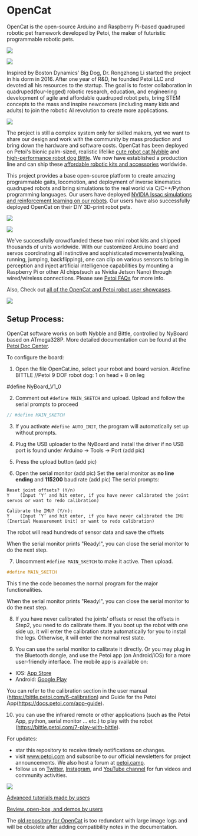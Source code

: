 # OpenCat

OpenCat is the open-source Arduino and Raspberry Pi-based quadruped robotic pet framework developed by Petoi, the maker of futuristic programmable robotic pets.

![](https://github.com/PetoiCamp/NonCodeFiles/blob/master/gif/walk.gif?raw=true)

![](https://github.com/PetoiCamp/NonCodeFiles/blob/master/gif/run.gif?raw=true)

Inspired by Boston Dynamics' Big Dog, Dr. Rongzhong Li started the project in his dorm in 2016. After one year of R&D, he founded Petoi LLC and devoted all his resources to the startup. The goal is to foster collaboration in quadruped(four-legged) robotic research, education, and engineering development of agile and affordable quadruped robot pets, bring STEM concepts to the mass and inspire newcomers (including many kids and adults) to join the robotic AI revolution to create more applications.

![](https://github.com/PetoiCamp/NonCodeFiles/blob/master/gif/slope.gif?raw=true)

The project is still a complex system only for skilled makers, yet we want to share our design and work with the community by mass production and bring down the hardware and software costs. OpenCat has been deployed on Petoi's bionic palm-sized, realistic lifelike [cute robot cat Nybble](https://www.petoi.com/collections/robots/products/petoi-nybble-robot-cat?utm_source=github&utm_medium=code&utm_campaign=nybble) and [high-performance robot dog Bittle](https://www.petoi.com/collections/robots/products/petoi-bittle-robot-dog?utm_source=github&utm_medium=code&utm_campaign=bittle). We now have established a production line and can ship these [affordable robotic kits and accessories](https://www.petoi.com/store?utm_source=github&utm_medium=code&utm_campaign=store) worldwide.

This project provides a base open-source platform to create amazing programmable gaits, locomotion, and deployment of inverse kinematics quadruped robots and bring simulations to the real world via C/C++/Python programming languages.  Our users have deployed [NVIDIA Issac simulations and reinforcement learning on our robots](https://www.youtube.com/playlist?list=PLHMFXft_rV6MWNGyofDzRhpatxZuUZMdg). Our users have also successfully deployed OpenCat on their DIY 3D-print robot pets.

![](https://github.com/PetoiCamp/NonCodeFiles/blob/master/gif/stand.gif?raw=true)

![](https://github.com/PetoiCamp/NonCodeFiles/blob/master/gif/NybbleBalance.gif?raw=true)

We've successfully crowdfunded these two mini robot kits and shipped thousands of units worldwide.  With our customized Arduino board and servos coordinating all instinctive and sophisticated movements(walking, running, jumping, backflipping), one can clip on various sensors to bring in perception and inject artificial intelligence capabilities by mounting a Raspberry Pi or other AI chips(such as Nvidia Jetson Nano) through wired/wireless connections.  Please see [Petoi FAQs](https://www.petoi.com/pages/faq?utm_source=github&utm_medium=code&utm_campaign=faq) for more info.

Also, Check out [all of the OpenCat and Petoi robot user showcases](https://www.petoi.camp/forum/showcase).


![](https://github.com/PetoiCamp/NonCodeFiles/blob/master/gif/ball.gif?raw=true)

## Setup  Process:

OpenCat software works on both Nybble and Bittle, controlled by NyBoard based on ATmega328P. More detailed documentation can be found at the [Petoi Doc Center](https://docs.petoi.com).

To configure the board:
1. Open the file OpenCat.ino, select your robot and board version.
#define BITTLE    //Petoi 9 DOF robot dog: 1 on head + 8 on leg

#define NyBoard_V1_0

2. Comment out ```#define MAIN_SKETCH``` and upload. Upload and follow the serial prompts to proceed
```cpp
// #define MAIN_SKETCH
```

3. If you activate ```#define AUTO_INIT```, the program will automatically set up without prompts.

4. Plug the USB uploader to the NyBoard and install the driver if no USB port is found under Arduino -> Tools -> Port (add pic)

5. Press the upload button (add pic)

6. Open the serial monitor (add pic)
Set the serial monitor as **no line ending** and **115200** baud rate (add pic)
The serial prompts:
```
Reset joint offsets? (Y/n)
Y    (Input ‘Y’ and hit enter, if you have never calibrated the joint servos or want to redo calibration)

Calibrate the IMU? (Y/n): 
Y    (Input ‘Y’ and hit enter, if you have never calibrated the IMU (Inertial Measurement Unit) or want to redo calibration)
```

The robot will read hundreds of sensor data and save the offsets

When the serial monitor prints "Ready!", you can close the serial monitor to do the next step.

7. Uncomment ```#define MAIN_SKETCH``` to make it active. Then upload.
```cpp
#define MAIN_SKETCH
```

This time the code becomes the normal program for the major functionalities. 

When the serial monitor prints "Ready!", you can close the serial monitor to do the next step.

8. If you have never calibrated the joints’ offsets or reset the offsets in Step2, you need to do calibrate them. If you boot up the robot with one side up, it will enter the calibration state automatically for you to install the legs. Otherwise, it will enter the normal rest state. 

9. You can use the serial monitor to calibrate it directly. Or you may plug in the Bluetooth dongle, and use the Petoi app (on Android/iOS) for a more user-friendly interface. The mobile app is available on:

* IOS: [App Store](https://apps.apple.com/us/app/petoi/id1581548095)
* Android: [Google Play](https://play.google.com/store/apps/details?id=com.petoi.petoiapp)

You can refer to the calibration section in the user manual (https://bittle.petoi.com/6-calibration) and Guide for the Petoi App(https://docs.petoi.com/app-guide).

10. you can use the infrared remote or other applications (such as the Petoi App, python, serial monitor ... etc.) to play with the robot (https://bittle.petoi.com/7-play-with-bittle).

For updates:
* star this repository to receive timely notifications on changes.
* visit www.petoi.com and subscribe to our official newsletters for project announcements. We also host a forum at [petoi.camp](https://www.petoi.com/forum).
* follow us on [Twitter](https://twitter.com/petoicamp), [Instagram](https://www.instagram.com/petoicamp/), and [YouTube channel](https://www.youtube.com/c/rongzhongli) for fun videos and community activities.

![](https://github.com/PetoiCamp/NonCodeFiles/blob/master/gif/backflip.gif?raw=true)

[Advanced tutorials made by users](https://www.youtube.com/playlist?list=PLHMFXft_rV6MWNGyofDzRhpatxZuUZMdg)

[Review, open-box, and demos by users](https://www.youtube.com/playlist?list=PLHMFXft_rV6PSS3Qu5yQ-0iPW-ohu1sM3)

The [old repository for OpenCat](https://github.com/PetoiCamp/OpenCat-Old) is too redundant with large image logs and will be obsolete after adding compatibility notes in the documentation.
